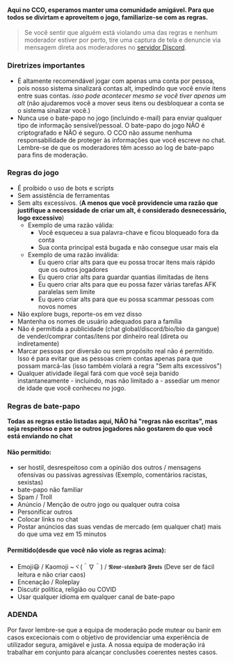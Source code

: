 

#### Aqui no CCO, esperamos manter uma comunidade amigável. Para que todos se divirtam e aproveitem o jogo, familiarize-se com as regras.

> Se você sentir que alguém está violando uma das regras e nenhum moderador estiver por perto, tire uma captura de tela e denuncie via mensagem direta aos moderadores no [servidor Discord](https://discord.gg/JREx8xz).
### Diretrizes importantes
* É altamente recomendável jogar com apenas uma conta por pessoa, pois nosso sistema sinalizará contas alt, impedindo que você envie itens entre suas contas. *isso pode acontecer mesmo se você tiver apenas um alt* (não ajudaremos você a mover seus itens ou desbloquear a conta se o sistema sinalizar você.)
* Nunca use o bate-papo no jogo (incluindo e-mail) para enviar qualquer tipo de informação sensível/pessoal. O bate-papo do jogo NÃO é criptografado e NÃO é seguro. O CCO não assume nenhuma responsabilidade de proteger às informações que você escreve no chat. Lembre-se de que os moderadores têm acesso ao log de bate-papo para fins de moderação.

### Regras do jogo
* É proibido o uso de bots e scripts
* Sem assistência de ferramentas
* Sem alts excessivos. (**A menos que você providencie uma razão que justifique a necessidade de criar um alt, é considerado desnecessário, logo excessivo**)
    * Exemplo de uma razão válida:
      * Você esqueceu a sua palavra-chave e ficou bloqueado fora da conta
      * Sua conta principal está bugada e não consegue usar mais ela
    * Exemplo de uma razão inválida:  
      * Eu quero criar alts para que eu possa trocar itens mais rápido que os outros jogadores
      * Eu quero criar alts para guardar quantias ilimitadas de itens
      * Eu quero criar alts para que eu possa fazer várias tarefas AFK paralelas sem limite
      * Eu quero criar alts para que eu possa scammar pessoas com novos nomes
* Não explore bugs, reporte-os em vez disso
* Mantenha os nomes de usuário adequados para a família
* Não é permitida a publicidade (chat global/discord/bio/bio da gangue) de vender/comprar contas/itens por dinheiro real (direta ou indiretamente)
* Marcar pessoas por diversão ou sem propósito real não é permitido. Isso é para evitar que as pessoas criem contas apenas para que possam marcá-las (isso também violará a regra "Sem alts excessivos")
* Qualquer atividade ilegal fará com que você seja banido instantaneamente - incluindo, mas não limitado a - assediar um menor de idade que você conheceu no jogo.

### Regras de bate-papo
**Todas as regras estão listadas aqui, NÃO há "regras não escritas", mas seja respeitoso e pare se outros jogadores não gostarem do que você está enviando no chat**

#### Não permitido:
* ser hostil, desrespeitoso com a opinião dos outros / mensagens ofensivas ou passivas agressivas (Exemplo, comentários racistas, sexistas)
* bate-papo não familiar
* Spam / Troll
* Anúncio / Menção de outro jogo ou qualquer outra coisa
* Personificar outros
* Colocar links no chat
* Postar anúncios das suas vendas de mercado (em qualquer chat) mais do que uma vez em 15 minutos

#### Permitido(desde que você não viole as regras acima):
* Emoji😃 / Kaomoji ~ヾ(＾∇＾) / 𝕹𝖔𝖓𝖊-𝖘𝖙𝖆𝖓𝖉𝖆𝖗𝖉 𝕱𝖔𝖓𝖙𝖘 (Deve ser de fácil leitura e não criar caos)
* Encenação / Roleplay
* Discutir política, religião ou COVID
* Usar qualquer idioma em qualquer canal de bate-papo

### ADENDA 
Por favor lembre-se que a equipa de moderação pode mutear ou banir em casos excecionais com o objetivo de providenciar uma experiência de utilizador segura, amigável e justa. A nossa equipa de moderação irá trabalhar em conjunto para alcançar conclusões coerentes nestes casos. 
